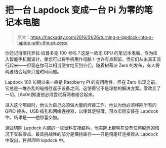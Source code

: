 # 把一台 Lapdock 变成一台 Pi 为零的笔记本电脑

> 原文：<https://hackaday.com/2016/01/26/turning-a-lapdock-into-a-laptop-with-the-pi-zero/>

你还记得摩托罗拉·拉普多克 100 号吗？这是一款无 CPU 的笔记本电脑，专为插入智能手机而设计，使您可以将手机用作电脑！也许有点超前，但它们从未真正流行起来——但现在你可以相当便宜地买到它们，随着树莓派 Zero 的发布，有人将两者结合起来只是时间问题。

Lapdock 100 长期以来一直是 Raspberry Pi 的有用附件，但在 Zero 出现之前，它总是一堆杂乱的电线往返于设备之间，这使得它不是理想的解决方案。零改变了一切。[Ax0n]知道他必须尝试将两者结合起来。

进入这个项目时，他认为自己必须做大量的焊接工作。他认为他必须移除所有的 GPIO 接头、USB 插孔和网络连接器，以使其足够薄，可以实际安装在 Lapdock 中。结果是——他惊喜交加。

通过切除 Lapdock 内部的一些塑料支撑结构，他实际上能够在没有任何脱焊的情况下安装零点。最具挑战性的部分是保持库存——只是将尾纤连接器从 Lapdock 中取出，将*插回到 lapdock* 中。